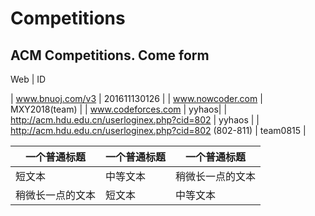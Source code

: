 # Competitions
## ACM Competitions. Come form 

 Web	| ID
 
| www.bnuoj.com/v3	| 201611130126 |
| www.nowcoder.com	| MXY2018(team) |
| www.codeforces.com | yyhaos|
| http://acm.hdu.edu.cn/userloginex.php?cid=802 | yyhaos |
| http://acm.hdu.edu.cn/userloginex.php?cid=802 (802-811)  | team0815 |


| 一个普通标题 | 一个普通标题 | 一个普通标题 |
| ------ | ------ | ------ |
| 短文本 | 中等文本 | 稍微长一点的文本 |
| 稍微长一点的文本 | 短文本 | 中等文本 |
